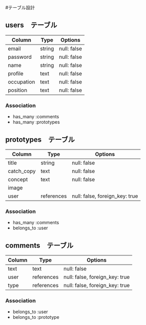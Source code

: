 #テーブル設計

## users　テーブル

| Column     | Type   | Options     | 
| ---------- | ------ | ----------- | 
| email      | string | null: false | 
| password   | string | null: false | 
| name       | string | null: false | 
| profile    | text   | null: false | 
| occupation | text   | null: false | 
| position   | text   | null: false | 

### Association
 - has_many :comments
 - has_many :prototypes

## prototypes　テーブル

| Column     | Type       | Options                        | 
| ---------- | ---------- | ------------------------------ | 
| title      | string     | null: false                    | 
| catch_copy | text       | null: false                    | 
| concept    | text       | null: false                    | 
| image      |            |                                | 
| user       | references | null: false, foreign_key: true | 

### Association
 - has_many :comments
 - belongs_to :user

## comments　テーブル

| Column | Type       | Options                        | 
| ------ | ---------- | ------------------------------ | 
| text   | text       | null: false                    | 
| user   | references | null: false, foreign_key: true | 
| type   | references | null: false, foreign_key: true | 

### Association
  - belongs_to :user
  - belongs_to :prototype

